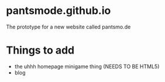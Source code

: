 # pantsmode.github.io
The prototype for a new website called pantsmo.de

# Things to add
* the uhhh homepage minigame thing (NEEDS TO BE HTML5)
* blog
